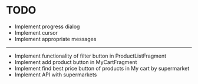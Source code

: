 # TODO

- Implement progress dialog
- Implement cursor
- Implement appropriate messages

---

- Implement functionality of filter button in ProductListFragment
- Implement add product button in MyCartFragment
- Implement find best price button of products in My cart by supermarket
- Implement API with supermarkets
